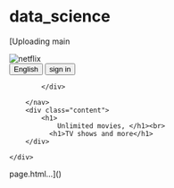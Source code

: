 # data_science
[Uploading main<!DOCTYPE html>
<html lang="en">
<head>
    <meta charset="UTF-8">
    <meta name="viewport" content="width=device-width, initial-scale=1.0">
    <title>netflix clone</title>
    <link rel="stylesheet" href="stylesheet.css">
</head>
<body>
    <div  class="header" >
        <nav>
            <img src="BrandAssets_Logos_01-Wordmark.jpg" alt="netflix" class="logo">
            <div class="mini">
                <button class="language" >English</button>
                <button class="main">sign in</button>
                
                
            </div>

        </nav>
        <div class="content">
            <h1>
                Unlimited movies, </h1><br>
              <h1>TV shows and more</h1>  
        </div>
        
    </div>
    
    
</body>
</html> page.html…]()

